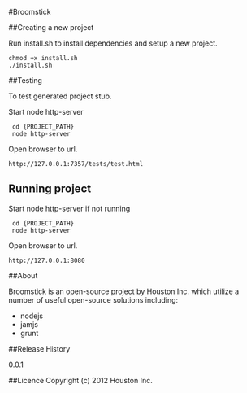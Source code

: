 #Broomstick

##Creating a new project

Run install.sh to install dependencies and setup a new project.

    chmod +x install.sh 
    ./install.sh

##Testing

To test generated project stub.

Start node http-server

     cd {PROJECT_PATH}
     node http-server

Open browser to url.

    http://127.0.0.1:7357/tests/test.html

## Running project

Start node http-server if not running

     cd {PROJECT_PATH}
     node http-server

Open browser to url.

    http://127.0.0.1:8080

##About

Broomstick is an open-source project by Houston Inc. which utilize a number of useful open-source solutions including:

+ nodejs
+ jamjs
+ grunt

##Release History

0.0.1

##Licence
Copyright (c) 2012 Houston Inc.

